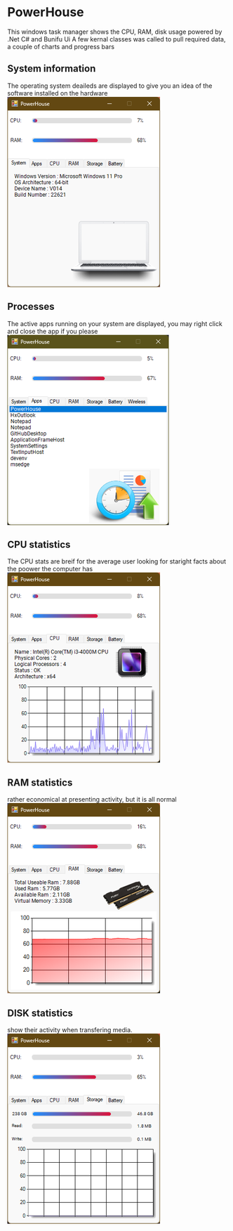 # PowerHouse
This windows task manager shows the CPU, RAM, disk usage powered by .Net C# and Bunifu Ui
A few kernal classes was called to pull required data, a couple of charts and progress bars

## System information 
The operating system deaileds are displayed to give you an idea of the software installed on the hardware
![Alt text of the image](https://github.com/V014/PowerHouse/blob/main/screenshots/powerhouse-system.png)

## Processes
The active apps running on your system are displayed, you may right click and close the app if you please
![Alt text of the image](https://github.com/V014/PowerHouse/blob/main/screenshots/powerhouse-apps.png)

## CPU statistics 
The CPU stats are breif for the average user looking for staright facts about the poower the computer has
![Alt text of the image](https://github.com/V014/PowerHouse/blob/main/screenshots/powerhouse-cpu.png)

## RAM statistics 
rather economical at presenting activity, but it is all normal
![Alt text of the image](https://github.com/V014/PowerHouse/blob/main/screenshots/powerhouse-ram.png)

## DISK statistics 
show their activity when transfering media.
![Alt text of the image](https://github.com/V014/PowerHouse/blob/main/screenshots/powerhouse-storage.png)
